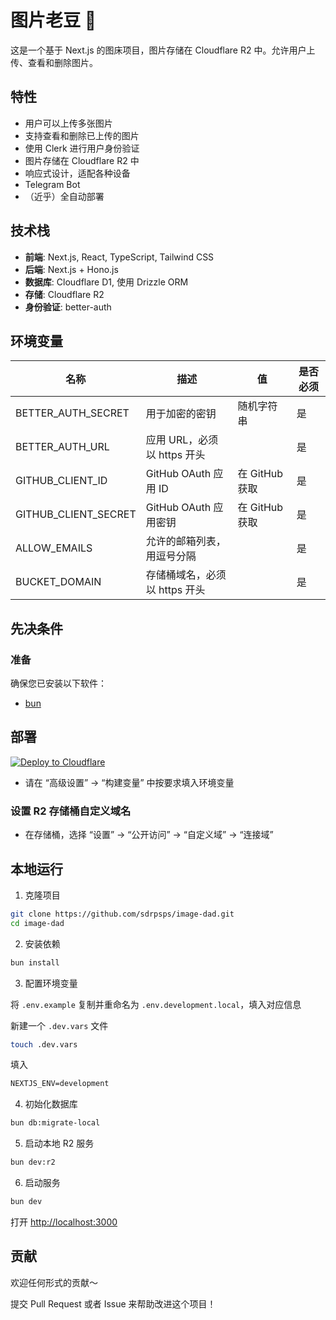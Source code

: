 # 图片老豆 👨

这是一个基于 Next.js 的图床项目，图片存储在 Cloudflare R2 中。允许用户上传、查看和删除图片。

## 特性

- 用户可以上传多张图片
- 支持查看和删除已上传的图片
- 使用 Clerk 进行用户身份验证
- 图片存储在 Cloudflare R2 中
- 响应式设计，适配各种设备
- Telegram Bot
- （近乎）全自动部署

## 技术栈

- **前端**: Next.js, React, TypeScript, Tailwind CSS
- **后端**: Next.js + Hono.js
- **数据库**: Cloudflare D1, 使用 Drizzle ORM
- **存储**: Cloudflare R2
- **身份验证**: better-auth

## 环境变量

| 名称                 | 描述                          | 值             | 是否必须 |
| -------------------- | ----------------------------- | -------------- | -------- |
| BETTER_AUTH_SECRET   | 用于加密的密钥                | 随机字符串     | 是       |
| BETTER_AUTH_URL      | 应用 URL，必须以 https 开头   |                | 是       |
| GITHUB_CLIENT_ID     | GitHub OAuth 应用 ID          | 在 GitHub 获取 | 是       |
| GITHUB_CLIENT_SECRET | GitHub OAuth 应用密钥         | 在 GitHub 获取 | 是       |
| ALLOW_EMAILS         | 允许的邮箱列表，用逗号分隔    |                | 是       |
| BUCKET_DOMAIN        | 存储桶域名，必须以 https 开头 |                | 是       |

## 先决条件

### 准备

确保您已安装以下软件：

- [bun](https://bun.sh)

## 部署

[![Deploy to Cloudflare](https://deploy.workers.cloudflare.com/button)](https://deploy.workers.cloudflare.com/?url=https://github.com/sdrpsps/image-dad)

- 请在 “高级设置” -> “构建变量” 中按要求填入环境变量

### 设置 R2 存储桶自定义域名

- 在存储桶，选择 “设置” -> “公开访问” -> “自定义域” -> “连接域”

## 本地运行

1. 克隆项目

```bash
git clone https://github.com/sdrpsps/image-dad.git
cd image-dad
```

2. 安装依赖

```bash
bun install
```

3. 配置环境变量

将 `.env.example` 复制并重命名为 `.env.development.local`，填入对应信息

新建一个 `.dev.vars` 文件

```bash
touch .dev.vars
```

填入

```txt
NEXTJS_ENV=development
```

4. 初始化数据库

```bash
bun db:migrate-local
```

5. 启动本地 R2 服务

```bash
bun dev:r2
```

6. 启动服务

```bash
bun dev
```

打开 [http://localhost:3000](http://localhost:3000)

## 贡献

欢迎任何形式的贡献～

提交 Pull Request 或者 Issue 来帮助改进这个项目！
